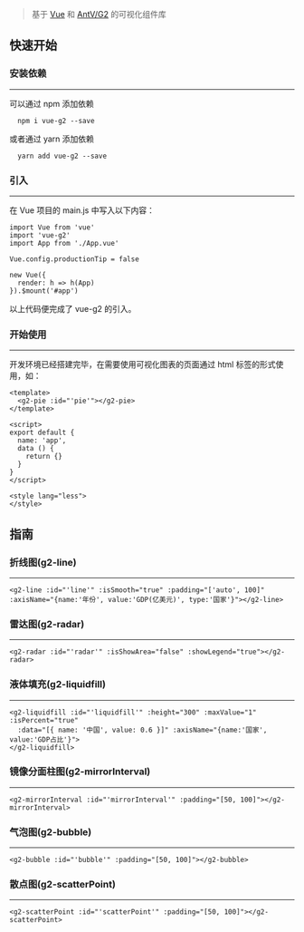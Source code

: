 >基于 [Vue](https://cn.vuejs.org/index.html) 和 [AntV/G2](https://antv.alipay.com/zh-cn/g2/3.x/index.html) 的可视化组件库

## 快速开始
### 安装依赖
------
可以通过 npm 添加依赖
```
  npm i vue-g2 --save
```
或者通过 yarn 添加依赖
```
  yarn add vue-g2 --save
```

### 引入
------
在 Vue 项目的 main.js 中写入以下内容：
```
import Vue from 'vue'
import 'vue-g2'
import App from './App.vue'

Vue.config.productionTip = false

new Vue({
  render: h => h(App)
}).$mount('#app')
```
以上代码便完成了 vue-g2 的引入。

### 开始使用
------
开发环境已经搭建完毕，在需要使用可视化图表的页面通过 html 标签的形式使用，如：
```
<template>
  <g2-pie :id="'pie'"></g2-pie>
</template>

<script>
export default {
  name: 'app',
  data () {
    return {}
  }
}
</script>

<style lang="less">
</style>
```
<g2-pie :id="'pie'"></g2-pie>

## 指南
### 折线图(g2-line)
------
```
<g2-line :id="'line'" :isSmooth="true" :padding="['auto', 100]" 
:axisName="{name:'年份', value:'GDP(亿美元)', type:'国家'}"></g2-line>
```
<g2-line :id="'line'" :isSmooth="true" :padding="['auto', 100]" :axisName="{name:'年份', value:'GDP(亿美元)', type:'国家'}"></g2-line>

### 雷达图(g2-radar)
------
```
<g2-radar :id="'radar'" :isShowArea="false" :showLegend="true"></g2-radar>
```
<g2-radar :id="'radar'" :isShowArea="false" :showLegend="true"></g2-radar>

### 液体填充(g2-liquidfill)
------
```
<g2-liquidfill :id="'liquidfill'" :height="300" :maxValue="1" :isPercent="true" 
  :data="[{ name: '中国', value: 0.6 }]" :axisName="{name:'国家', value:'GDP占比'}">
</g2-liquidfill>
```
<g2-liquidfill :id="'liquidfill'" :height="300" :maxValue="1" :isPercent="true" :data="[{ name: '中国', value: 0.6 }]" :axisName="{name:'国家', value:'GDP占比'}"></g2-liquidfill>

### 镜像分面柱图(g2-mirrorInterval)
------
```
<g2-mirrorInterval :id="'mirrorInterval'" :padding="[50, 100]"></g2-mirrorInterval>
```
<g2-mirrorInterval :id="'mirrorInterval'" :padding="[50, 100]"></g2-mirrorInterval>

### 气泡图(g2-bubble)
------
```
<g2-bubble :id="'bubble'" :padding="[50, 100]"></g2-bubble>
```
<g2-bubble :id="'bubble'" :padding="[50, 100]"></g2-bubble>

### 散点图(g2-scatterPoint)
------
```
<g2-scatterPoint :id="'scatterPoint'" :padding="[50, 100]"></g2-scatterPoint>
```
<g2-scatterPoint :id="'scatterPoint'" :padding="[50, 100]"></g2-scatterPoint>
